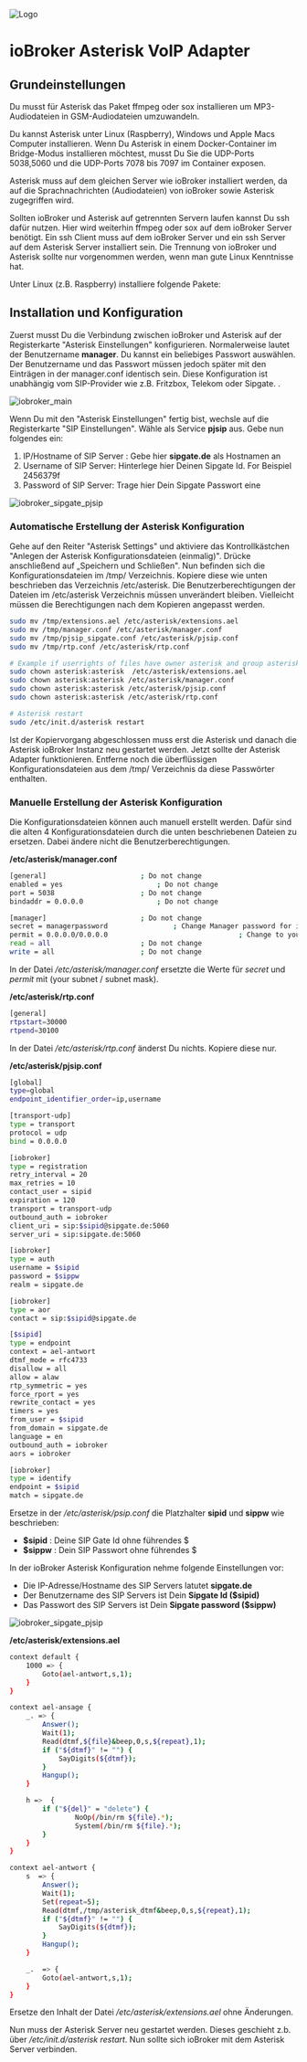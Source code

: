 ![Logo](../admin/asterisk.png)

# ioBroker Asterisk VoIP Adapter

## Grundeinstellungen

Du musst für Asterisk das Paket ffmpeg oder sox installieren um MP3-Audiodateien in GSM-Audiodateien umzuwandeln.

Du kannst Asterisk unter Linux (Raspberry), Windows und Apple Macs Computer installieren. Wenn Du Asterisk in einem Docker-Container im Bridge-Modus installieren möchtest, musst Du Sie die UDP-Ports 5038,5060 und die UDP-Ports 7078 bis 7097 im Container exposen.

Asterisk muss auf dem gleichen Server wie ioBroker installiert werden, da auf die Sprachnachrichten (Audiodateien) von ioBroker sowie Asterisk zugegriffen wird.

Sollten ioBroker und Asterisk auf getrennten Servern laufen kannst Du ssh dafür nutzen. Hier wird weiterhin ffmpeg oder sox auf dem ioBroker Server benötigt. Ein ssh Client muss auf dem ioBroker Server und ein ssh Server auf dem Asterisk Server installiert sein. Die Trennung von ioBroker und Asterisk sollte nur vorgenommen werden, wenn man gute Linux Kenntnisse hat.

Unter Linux (z.B. Raspberry) installiere folgende Pakete:

## Installation und Konfiguration

Zuerst musst Du die Verbindung zwischen ioBroker und Asterisk auf der Registerkarte "Asterisk Einstellungen" konfigurieren.
Normalerweise lautet der Benutzername **manager**. Du kannst ein beliebiges Passwort auswählen. Der Benutzername und das Passwort müssen jedoch später mit den Einträgen in der manager.conf identisch sein.
Diese Konfiguration ist unabhängig vom SIP-Provider wie z.B. Fritzbox, Telekom oder Sipgate.
.

![iobroker_main](iobroker_main.png)

Wenn Du mit den "Asterisk Einstellungen" fertig bist, wechsle auf die Registerkarte "SIP Einstellungen". Wähle als Service **pjsip** aus. Gebe nun folgendes ein:

1. IP/Hostname of SIP Server : Gebe hier **sipgate.de** als Hostnamen an
2. Username of SIP Server: Hinterlege hier Deinen Sipgate Id. For Beispiel 2456379f
3. Password of SIP Server: Trage hier Dein Sipgate Passwort eine

![iobroker_sipgate_pjsip](iobroker_sipgate_pjsip.png)

### Automatische Erstellung der Asterisk Konfiguration

Gehe auf den Reiter "Asterisk Settings" und aktiviere das Kontrollkästchen "Anlegen der Asterisk Konfigurationsdateien (einmalig)". Drücke anschließend auf „Speichern und Schließen". Nun befinden sich die Konfigurationsdateien im /tmp/ Verzeichnis. Kopiere diese wie unten beschrieben das Verzeichnis /etc/asterisk. Die Benutzerberechtigungen der Dateien im /etc/asterisk Verzeichnis müssen unverändert bleiben. Vielleicht müssen die Berechtigungen nach dem Kopieren angepasst werden.

```sh
sudo mv /tmp/extensions.ael /etc/asterisk/extensions.ael
sudo mv /tmp/manager.conf /etc/asterisk/manager.conf
sudo mv /tmp/pjsip_sipgate.conf /etc/asterisk/pjsip.conf
sudo mv /tmp/rtp.conf /etc/asterisk/rtp.conf

# Example if userrights of files have owner asterisk and group asterisk
sudo chown asterisk:asterisk  /etc/asterisk/extensions.ael
sudo chown asterisk:asterisk /etc/asterisk/manager.conf
sudo chown asterisk:asterisk /etc/asterisk/pjsip.conf
sudo chown asterisk:asterisk /etc/asterisk/rtp.conf

# Asterisk restart
sudo /etc/init.d/asterisk restart
```

Ist der Kopiervorgang abgeschlossen muss erst die Asterisk und danach die Asterisk ioBroker Instanz neu gestartet werden.
Jetzt sollte der Asterisk Adapter funktionieren. Entferne noch die überflüssigen Konfigurationsdateien aus dem /tmp/ Verzeichnis da diese Passwörter enthalten.

### Manuelle Erstellung der Asterisk Konfiguration

Die Konfigurationsdateien können auch manuell erstellt werden. Dafür sind die alten 4 Konfigurationsdateien durch die unten beschriebenen Dateien zu ersetzen. Dabei ändere nicht die Benutzerberechtigungen.

**/etc/asterisk/manager.conf**

```sh
[general]						; Do not change
enabled = yes						; Do not change
port = 5038						; Do not change
bindaddr = 0.0.0.0					; Do not change

[manager]						; Do not change
secret = managerpassword				; Change Manager password for ioBroker asterisk adapter
permit = 0.0.0.0/0.0.0.0                                ; Change to your subnet and netmask if you like
read = all						; Do not change
write = all						; Do not change
```

In der Datei _/etc/asterisk/manager.conf_ ersetzte die Werte für _secret_ und _permit_ mit (your subnet / subnet mask).

**/etc/asterisk/rtp.conf**

```sh
[general]
rtpstart=30000
rtpend=30100
```

In der Datei _/etc/asterisk/rtp.conf_ änderst Du nichts. Kopiere diese nur.

**/etc/asterisk/pjsip.conf**

```sh
[global]
type=global
endpoint_identifier_order=ip,username

[transport-udp]
type = transport
protocol = udp
bind = 0.0.0.0

[iobroker]
type = registration
retry_interval = 20
max_retries = 10
contact_user = sipid
expiration = 120
transport = transport-udp
outbound_auth = iobroker
client_uri = sip:$sipid@sipgate.de:5060
server_uri = sip:sipgate.de:5060

[iobroker]
type = auth
username = $sipid
password = $sippw
realm = sipgate.de

[iobroker]
type = aor
contact = sip:$sipid@sipgate.de

[$sipid]
type = endpoint
context = ael-antwort
dtmf_mode = rfc4733
disallow = all
allow = alaw
rtp_symmetric = yes
force_rport = yes
rewrite_contact = yes
timers = yes
from_user = $sipid
from_domain = sipgate.de
language = en
outbound_auth = iobroker
aors = iobroker

[iobroker]
type = identify
endpoint = $sipid
match = sipgate.de


```

Ersetze in der _/etc/asterisk/psip.conf_ die Platzhalter **sipid** und **sippw** wie beschrieben:

- **$sipid** : Deine SIP Gate Id ohne führendes $
- **$sippw** : Dein SIP Passwort ohne führendes $

In der ioBroker Asterisk Konfiguration nehme folgende Einstellungen vor:

- Die IP-Adresse/Hostname des SIP Servers latutet **sipgate.de**
- Der Benutzername des SIP Servers ist Dein **Sipgate Id ($sipid)**
- Das Passwort des SIP Servers ist Dein **Sipgate password ($sippw)**

![iobroker_sipgate_pjsip](iobroker_sipgate_pjsip.png)

**/etc/asterisk/extensions.ael**

```sh
context default {
  	1000 => {
        Goto(ael-antwort,s,1);
  	}
}

context ael-ansage {
	_. => {
        Answer();
        Wait(1);
		Read(dtmf,${file}&beep,0,s,${repeat},1);
		if ("${dtmf}" != "") {
			SayDigits(${dtmf});
		}
		Hangup();
    }

	h =>  {
    	if ("${del}" = "delete") {
				NoOp(/bin/rm ${file}.*);
                System(/bin/rm ${file}.*);
		}
	}
}

context ael-antwort {
	s  => {
		Answer();
		Wait(1);
		Set(repeat=5);
		Read(dtmf,/tmp/asterisk_dtmf&beep,0,s,${repeat},1);
		if ("${dtmf}" != "") {
			SayDigits(${dtmf});
		}
    	Hangup();
	}

	_.  => {
        Goto(ael-antwort,s,1);
  	}
}
```

Ersetze den Inhalt der Datei _/etc/asterisk/extensions.ael_ ohne Änderungen.

Nun muss der Asterisk Server neu gestartet werden. Dieses geschieht z.b. über _/etc/init.d/asterisk restart_. Nun sollte sich ioBroker mit dem Asterisk Server verbinden.
